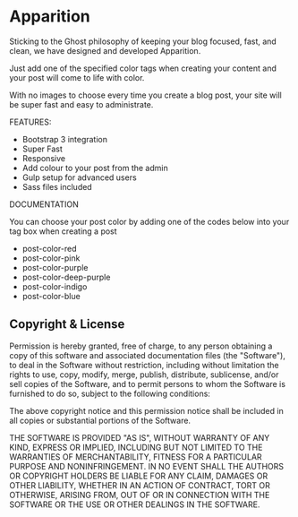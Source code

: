 # Apparition


Sticking to the Ghost philosophy of keeping your blog focused, fast, and clean, we have designed and developed Apparition.

Just add one of the specified color tags when creating your content and your post will come to life with color.

With no images to choose every time you create a blog post, your site will be super fast and easy to administrate.

FEATURES:

- Bootstrap 3 integration
- Super Fast
- Responsive
- Add colour to your post from the admin
- Gulp setup for advanced users
- Sass files included

DOCUMENTATION

You can choose your post color by adding one of the codes below into your tag box when creating a post

- post-color-red
- post-color-pink
- post-color-purple
- post-color-deep-purple
- post-color-indigo
- post-color-blue

## Copyright & License

Permission is hereby granted, free of charge, to any person obtaining a copy of this software and associated documentation files (the "Software"), to deal in the Software without restriction, including without limitation the rights to use, copy, modify, merge, publish, distribute, sublicense, and/or sell copies of the Software, and to permit persons to whom the Software is furnished to do so, subject to the following conditions:

The above copyright notice and this permission notice shall be included in all copies or substantial portions of the Software.

THE SOFTWARE IS PROVIDED "AS IS", WITHOUT WARRANTY OF ANY KIND, EXPRESS OR IMPLIED, INCLUDING BUT NOT LIMITED TO THE WARRANTIES OF MERCHANTABILITY, FITNESS FOR A PARTICULAR PURPOSE AND
NONINFRINGEMENT. IN NO EVENT SHALL THE AUTHORS OR COPYRIGHT HOLDERS BE LIABLE FOR ANY CLAIM, DAMAGES OR OTHER LIABILITY, WHETHER IN AN ACTION OF CONTRACT, TORT OR OTHERWISE, ARISING FROM, OUT OF OR IN CONNECTION WITH THE SOFTWARE OR THE USE OR OTHER DEALINGS IN THE SOFTWARE.
